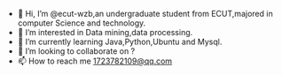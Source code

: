 - 👋 Hi, I’m @ecut-wzb,an undergraduate student from ECUT,majored in computer Science and technology.
- 👀 I’m interested in Data mining,data processing.
- 🌱 I’m currently learning Java,Python,Ubuntu and Mysql.
- 💞️ I’m looking to collaborate on ?
- 📫 How to reach me 1723782109@qq.com

<!---
ecut-wzb/ecut-wzb is a ✨ special ✨ repository because its `README.md` (this file) appears on your GitHub profile.
You can click the Preview link to take a look at your changes.
--->
